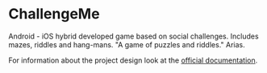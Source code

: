 ChallengeMe
===========

Android - iOS hybrid developed game based on social challenges. Includes mazes, riddles and hang-mans. "A game of puzzles and riddles." Arias.

For information about the project design look at the [official documentation](https://www.dropbox.com/s/33b7tyh4b5kd69x/Documentation%20-%20Challenge%20Me.pdf).
